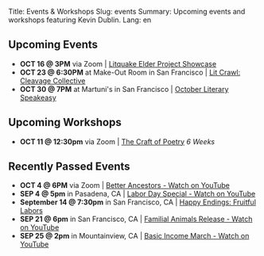 Title: Events & Workshops
Slug: events
Summary: Upcoming events and workshops featuring Kevin Dublin.
Lang: en

## Upcoming Events

- **OCT 16 @ 3PM** via Zoom | [Litquake Elder Project Showcase](https://www.eventbrite.com/e/listen-to-your-elders-litquakes-elder-project-showcase-registration-169193713953)
- **OCT 23 @ 6:30PM** at Make-Out Room in San Francisco | [Lit Crawl: Cleavage Collective](https://tockify.com/litcrawl/detail/7/1635039000000)
- **OCT 30 @ 7PM** at Martuni's in San Francisco | [October Literary Speakeasy](https://www.facebook.com/LiterarySpeakeasy/)

## Upcoming Workshops

- **OCT 11 @ 12:30pm** via Zoom | [The Craft of Poetry](https://elderwriting.net/dt-oak.html) *6 Weeks* 

## Recently Passed Events

- **OCT 4 @ 6PM** via Zoom | [Better Ancestors - Watch on YouTube](https://www.youtube.com/playlist?list=PLNKVTaT7aEhxlrMHFXTk6Ol4G-fmgwRlc)
- **SEP 4 @ 5pm** in Pasadena, CA | [Labor Day Special - Watch on YouTube](https://youtu.be/2m1fei5xdRo) 
- **September 14 @ 7:30pm** in San Francisco, CA | [Happy Endings: Fruitful Labors](https://fb.me/e/1CJr7D1xo)
- **SEP 21 @ 6pm** in San Francisco, CA | [Familial Animals Release - Watch on YouTube](https://www.youtube.com/watch?v=OnLZbjBFjTg) 
- **SEP 25 @ 2pm** in Mountainview, CA | [Basic Income March - Watch on YouTube](https://youtu.be/TAIrCL0UYzg?t=2147)
